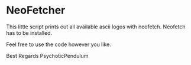 # NeoFetcher

This little script prints out all available ascii logos with neofetch. Neofetch has to be installed.

Feel free to use the code however you like.

Best Regards
PsychoticPendulum
